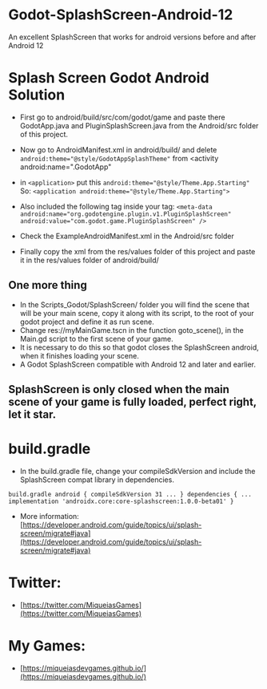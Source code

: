 # Godot-SplashScreen-Android-12
An excellent SplashScreen that works for android versions before and after Android 12

# Splash Screen Godot Android Solution

- First go to android/build/src/com/godot/game and paste there GodotApp.java and PluginSplashScreen.java from the Android/src folder of this project.

- Now go to AndroidManifest.xml in android/build/ and delete `android:theme="@style/GodotAppSplashTheme"` from
<activity android:name=".GodotApp"
- in ``<application>`` put this 
`android:theme="@style/Theme.App.Starting"`   So: ``<application android:theme="@style/Theme.App.Starting">``


- Also included the following tag inside your <application> tag:
 `` <meta-data
  android:name="org.godotengine.plugin.v1.PluginSplashScreen"
  android:value="com.godot.game.PluginSplashScreen" /> ``
 
 - Check the ExampleAndroidManifest.xml in the Android/src folder
  
 - Finally copy the xml from the res/values ​​folder of this project and paste it in the res/values ​​folder of android/build/

 
 ## One more thing
 
 - In the Scripts_Godot/SplashScreen/ folder you will find the scene that will be your main scene, copy it along with its script, to the root of your godot project and define it as run scene.
 - Change res://myMainGame.tscn in the function goto_scene(), in the Main.gd script to the first scene of your game.
 - It is necessary to do this so that godot closes the SplashScreen android, when it finishes loading your scene.
 - A Godot SplashScreen compatible with Android 12 and later and earlier.
 
 
 ## SplashScreen is only closed when the main scene of your game is fully loaded, perfect right, let it star.
 
 
 # build.gradle
 - In the build.gradle file, change your compileSdkVersion and include the SplashScreen compat library in dependencies.
 
 `` build.gradle android {
     compileSdkVersion 31
     ... }
    dependencies {
     ...
     implementation 'androidx.core:core-splashscreen:1.0.0-beta01' }
``
 
 - More information: [https://developer.android.com/guide/topics/ui/splash-screen/migrate#java](https://developer.android.com/guide/topics/ui/splash-screen/migrate#java)
 
 
 
# Twitter:
- [https://twitter.com/MiqueiasGames](https://twitter.com/MiqueiasGames)

# My Games: 
- [https://miqueiasdevgames.github.io/](https://miqueiasdevgames.github.io/)
